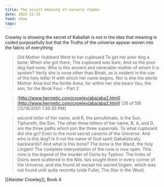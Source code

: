```yaml
---
title: The occult meaning of nursery rhymes
date: 2022-12-15
feed: show
tags:
---
```


Crowley is showing the secret of Kaballah is not in the idea that meaning is coded purposefully but that the Truths of the universe appear woven into the fabric of everything

> Old Mother Hubbard
Went to her cupboard
To get her poor dog a bone;
When she got there,
The cupboard was bare,
And so the poor dog had none.
Who is this ancient and venerable mother of whom it is spoken? Verily she is none other than Binah, as
is evident in the use of the holy letter H with which her name begins.
Nor is she the sterile Mother Ama-but the fertile Aima; for within her she bears Vau, the son, for the
Book Four - Part 2
>

> [http://www.hermetic.com/crowley/aba/aba2.html](http://www.hermetic.com/crowley/aba/aba2.html) (26 of 58) [12/19/2001 1:36:35 PM]
>

> second letter of her name, and R, the penultimate, is the Sun, Tiphareth, the Son.
The other three letters of her name, B, A, and D, are the three paths which join the three supernals.
To what cupboard did she go? Even to the most secret caverns of the Universe. And who is this dog? Is it
not the name of God spelt Qabalistically backwards? And what is this bone? The bone is the Wand, the
holy Lingam!
The complete interpretation of the rune is now open. This rime is the legend of the murder of Osiris by
Typhon.
The limbs of Osiris were scattered in the Nile.
Isis sought them in every corner of the Universe, and she found all except his sacred lingam, which was
not found until quite recently (vide Fuller, The Star in the West).
>

[[Aleister Crowley]], Book 4
